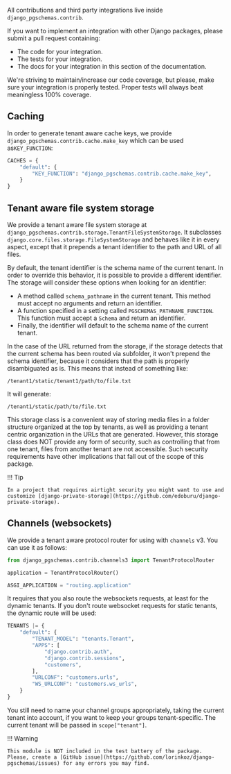 All contributions and third party integrations live inside `django_pgschemas.contrib`.

If you want to implement an integration with other Django packages, please submit a pull request containing:

- The code for your integration.
- The tests for your integration.
- The docs for your integration in this section of the documentation.

We're striving to maintain/increase our code coverage, but please, make sure your integration is properly tested. Proper tests will always beat meaningless 100% coverage.

## Caching

In order to generate tenant aware cache keys, we provide `django_pgschemas.contrib.cache.make_key` which can be used as`KEY_FUNCTION`:

```python title="settings.py"
CACHES = {
    "default": {
        "KEY_FUNCTION": "django_pgschemas.contrib.cache.make_key",
    }
}
```

## Tenant aware file system storage

We provide a tenant aware file system storage at `django_pgschemas.contrib.storage.TenantFileSystemStorage`. It subclasses `django.core.files.storage.FileSystemStorage` and behaves like it in every aspect, except that it prepends a tenant identifier to the path and URL of all files.

By default, the tenant identifier is the schema name of the current tenant. In order to override this behavior, it is possible to provide a different identifier. The storage will consider these options when looking for an identifier:

- A method called `schema_pathname` in the current tenant. This method must accept no arguments and return an identifier.
- A function specified in a setting called `PGSCHEMAS_PATHNAME_FUNCTION`. This function must accept a `Schema` and return an identifier.
- Finally, the identifier will default to the schema name of the current tenant.

In the case of the URL returned from the storage, if the storage detects that the current schema has been routed via subfolder, it won't prepend the schema identifier, because it considers that the path is properly disambiguated as is. This means that instead of something like:

    /tenant1/static/tenant1/path/to/file.txt

It will generate:

    /tenant1/static/path/to/file.txt

This storage class is a convenient way of storing media files in a folder structure organized at the top by tenants, as well as providing a tenant centric organization in the URLs that are generated. However, this storage class does NOT provide any form of security, such as controlling that from one tenant, files from another tenant are not accessible. Such security requirements have other implications that fall out of the scope of this package.

!!! Tip

    In a project that requires airtight security you might want to use and customize [django-private-storage](https://github.com/edoburu/django-private-storage).

## Channels (websockets)

We provide a tenant aware protocol router for using with `channels` v3. You can use it as follows:

```python title="routing.py"
from django_pgschemas.contrib.channels3 import TenantProtocolRouter

application = TenantProtocolRouter()
```

```python title="settings.py"
ASGI_APPLICATION = "routing.application"
```

It requires that you also route the websockets requests, at least for the dynamic tenants. If you don't route websocket requests for static tenants, the dynamic route will be used:

```python title="settings.py" hl_lines="10"
TENANTS |= {
    "default": {
        "TENANT_MODEL": "tenants.Tenant",
        "APPS": [
            "django.contrib.auth",
            "django.contrib.sessions",
            "customers",
        ],
        "URLCONF": "customers.urls",
        "WS_URLCONF": "customers.ws_urls",
    }
}
```

You still need to name your channel groups appropriately, taking the current tenant into account, if you want to keep your groups tenant-specific. The current tenant will be passed in `scope["tenant"]`.

!!! Warning

    This module is NOT included in the test battery of the package. Please, create a [GitHub issue](https://github.com/lorinkoz/django-pgschemas/issues) for any errors you may find.
